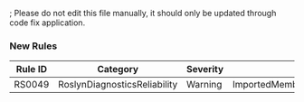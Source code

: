 ; Please do not edit this file manually, it should only be updated through code fix application.

### New Rules
Rule ID | Category | Severity | Notes
--------|----------|----------|-------
RS0049 | RoslynDiagnosticsReliability | Warning | ImportedMembersShouldNotBeReadOnly
